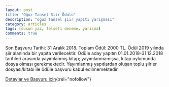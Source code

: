 ```yaml
---
layout: post
title: "Oğuz Tansel Şiir Ödülü"
description: "oğuz tansel şiir yapıtı yarışması"
category: articles
tags: [dusun yaz, felsefi deneme, yarisma]
comments: true
---
```


Son Başvuru Tarihi: 31 Aralık 2018. Toplam Ödül: 2000 TL.
Ödül 2019 yılında şiir alanında bir yapıta verilecektir.
Ödüle aday yapıtın 01.01.2018-31.12.2018 tarihleri arasında yayımlanmış kitap; yayımlanmamışsa, kitap oylumunda dosya olması gerekmektedir. Yayımlanmış yapıtlardan oluşan toplu şiirler dosyası/kitabı ile ödüle başvuru kabul edilmemektedir.

[Detaylar ve Başvuru için](http://www.karakedidergi.com/oguz-tansel-siir-odulu-basvurulari/){:rel="nofollow"}